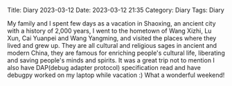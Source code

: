 Title: Diary 2023-03-12
Date: 2023-03-12 21:35
Category: Diary
Tags: Diary

My family and I spent few days as a vacation in Shaoxing, an ancient city with a history of 2,000 years, I went to the hometown of Wang Xizhi, Lu Xun, Cai Yuanpei and Wang Yangming, and visited the places where they lived and grew up. They are all cultural and religious sages in ancient and modern China, they are famous for enriching people's cultural life, liberating and saving people's minds and spirits. It was a great trip not to mention I also have DAP(debug adapter protocol) specification read and have debugpy worked on my laptop while vacation :) What a wonderful weekend!